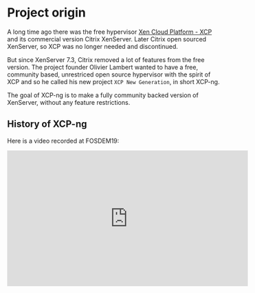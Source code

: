 # Project origin

A long time ago there was the free hypervisor [Xen Cloud Platform - XCP](https://wiki.xen.org/wiki/XCP_Overview) and its commercial version Citrix XenServer. Later Citrix open sourced XenServer, so XCP was no longer needed and discontinued.

But since XenServer 7.3, Citrix removed a lot of features from the free version. The project founder Olivier Lambert wanted to have a free, community based, unrestriced open source hypervisor with the spirit of XCP and so he called his new project `XCP New Generation`, in short XCP-ng.

The goal of XCP-ng is to make a fully community backed version of XenServer, without any feature restrictions.

## History of XCP-ng

Here is a video recorded at FOSDEM19:

<iframe width="560" height="315" src="https://www.youtube.com/embed/VpGC5zuLjSs" frameborder="0" allow="accelerometer; autoplay; encrypted-media; gyroscope; picture-in-picture" allowfullscreen></iframe>